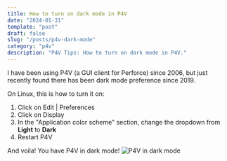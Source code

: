```yaml
---
title: How to turn on dark mode in P4V 
date: "2024-01-31"
template: "post"
draft: false
slug: "/posts/p4v-dark-mode"
category: "p4v"
description: "P4V Tips: How to turn on dark mode in P4V."
---
```

I have been using P4V (a GUI client for Perforce) since 2006, but just recently found there has been dark mode preference since 2019.

On Linux, this is how to turn it on:
1. Click on Edit | Preferences
2. Click on Display
3. In the "Application color scheme" section, change the dropdown from **Light** to **Dark** 
4. Restart P4V

And voila! You have P4V in dark mode!
![P4V in dark mode](/media/p4v-dark-mode.png)
